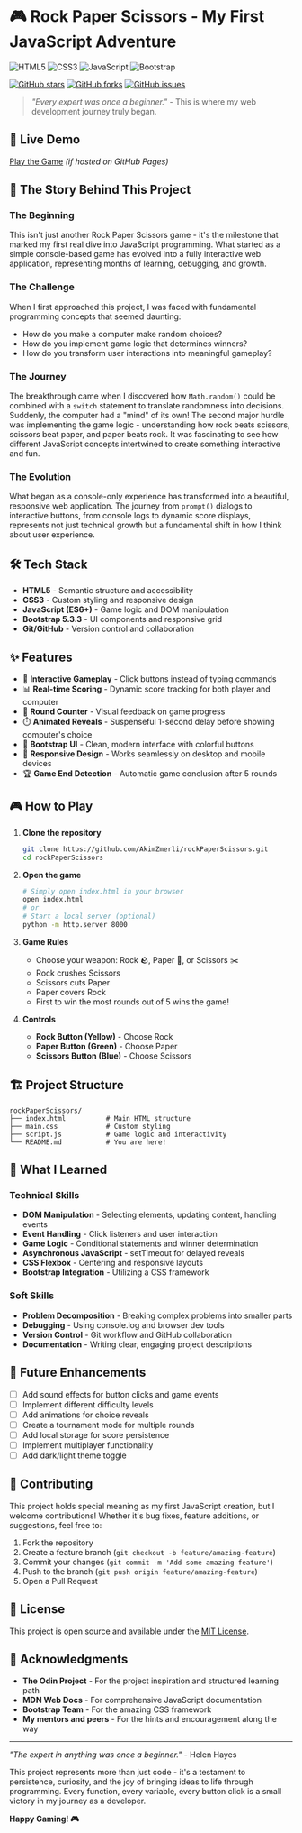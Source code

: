 # 🎮 Rock Paper Scissors - My First JavaScript Adventure

![HTML5](https://img.shields.io/badge/html5-%23E34F26.svg?style=for-the-badge&logo=html5&logoColor=white)
![CSS3](https://img.shields.io/badge/css3-%231572B6.svg?style=for-the-badge&logo=css3&logoColor=white)
![JavaScript](https://img.shields.io/badge/javascript-%23323330.svg?style=for-the-badge&logo=javascript&logoColor=%23F7DF1E)
![Bootstrap](https://img.shields.io/badge/bootstrap-%238511FA.svg?style=for-the-badge&logo=bootstrap&logoColor=white)

[![GitHub stars](https://img.shields.io/github/stars/AkimZmerli/rockPaperScissors)](https://github.com/AkimZmerli/rockPaperScissors/stargazers)
[![GitHub forks](https://img.shields.io/github/forks/AkimZmerli/rockPaperScissors)](https://github.com/AkimZmerli/rockPaperScissors/network)
[![GitHub issues](https://img.shields.io/github/issues/AkimZmerli/rockPaperScissors)](https://github.com/AkimZmerli/rockPaperScissors/issues)

> *"Every expert was once a beginner."* - This is where my web development journey truly began.

## 🚀 Live Demo

[Play the Game](https://akimzmerli.github.io/rockPaperScissors/) *(if hosted on GitHub Pages)*

## 📖 The Story Behind This Project

### The Beginning
This isn't just another Rock Paper Scissors game - it's the milestone that marked my first real dive into JavaScript programming. What started as a simple console-based game has evolved into a fully interactive web application, representing months of learning, debugging, and growth.

### The Challenge
When I first approached this project, I was faced with fundamental programming concepts that seemed daunting:
- How do you make a computer make random choices?
- How do you implement game logic that determines winners?
- How do you transform user interactions into meaningful gameplay?

### The Journey
The breakthrough came when I discovered how `Math.random()` could be combined with a `switch` statement to translate randomness into decisions. Suddenly, the computer had a "mind" of its own! The second major hurdle was implementing the game logic - understanding how rock beats scissors, scissors beat paper, and paper beats rock. It was fascinating to see how different JavaScript concepts intertwined to create something interactive and fun.

### The Evolution
What began as a console-only experience has transformed into a beautiful, responsive web application. The journey from `prompt()` dialogs to interactive buttons, from console logs to dynamic score displays, represents not just technical growth but a fundamental shift in how I think about user experience.

## 🛠️ Tech Stack

- **HTML5** - Semantic structure and accessibility
- **CSS3** - Custom styling and responsive design
- **JavaScript (ES6+)** - Game logic and DOM manipulation
- **Bootstrap 5.3.3** - UI components and responsive grid
- **Git/GitHub** - Version control and collaboration

## ✨ Features

- 🎯 **Interactive Gameplay** - Click buttons instead of typing commands
- 📊 **Real-time Scoring** - Dynamic score tracking for both player and computer
- 🔄 **Round Counter** - Visual feedback on game progress
- ⏱️ **Animated Reveals** - Suspenseful 1-second delay before showing computer's choice
- 🎨 **Bootstrap UI** - Clean, modern interface with colorful buttons
- 📱 **Responsive Design** - Works seamlessly on desktop and mobile devices
- 🏆 **Game End Detection** - Automatic game conclusion after 5 rounds

## 🎮 How to Play

1. **Clone the repository**
   ```bash
   git clone https://github.com/AkimZmerli/rockPaperScissors.git
   cd rockPaperScissors
   ```

2. **Open the game**
   ```bash
   # Simply open index.html in your browser
   open index.html
   # or
   # Start a local server (optional)
   python -m http.server 8000
   ```

3. **Game Rules**
   - Choose your weapon: Rock 🪨, Paper 📄, or Scissors ✂️
   - Rock crushes Scissors
   - Scissors cuts Paper  
   - Paper covers Rock
   - First to win the most rounds out of 5 wins the game!

4. **Controls**
   - **Rock Button (Yellow)** - Choose Rock
   - **Paper Button (Green)** - Choose Paper  
   - **Scissors Button (Blue)** - Choose Scissors

## 🏗️ Project Structure

```
rockPaperScissors/
├── index.html          # Main HTML structure
├── main.css            # Custom styling
├── script.js           # Game logic and interactivity
└── README.md           # You are here!
```

## 🧠 What I Learned

### Technical Skills
- **DOM Manipulation** - Selecting elements, updating content, handling events
- **Event Handling** - Click listeners and user interaction
- **Game Logic** - Conditional statements and winner determination
- **Asynchronous JavaScript** - setTimeout for delayed reveals
- **CSS Flexbox** - Centering and responsive layouts
- **Bootstrap Integration** - Utilizing a CSS framework

### Soft Skills
- **Problem Decomposition** - Breaking complex problems into smaller parts
- **Debugging** - Using console.log and browser dev tools
- **Version Control** - Git workflow and GitHub collaboration
- **Documentation** - Writing clear, engaging project descriptions

## 🔮 Future Enhancements

- [ ] Add sound effects for button clicks and game events
- [ ] Implement different difficulty levels
- [ ] Add animations for choice reveals
- [ ] Create a tournament mode for multiple rounds
- [ ] Add local storage for score persistence
- [ ] Implement multiplayer functionality
- [ ] Add dark/light theme toggle

## 🤝 Contributing

This project holds special meaning as my first JavaScript creation, but I welcome contributions! Whether it's bug fixes, feature additions, or suggestions, feel free to:

1. Fork the repository
2. Create a feature branch (`git checkout -b feature/amazing-feature`)
3. Commit your changes (`git commit -m 'Add some amazing feature'`)
4. Push to the branch (`git push origin feature/amazing-feature`)
5. Open a Pull Request

## 📜 License

This project is open source and available under the [MIT License](LICENSE).

## 🙏 Acknowledgments

- **The Odin Project** - For the project inspiration and structured learning path
- **MDN Web Docs** - For comprehensive JavaScript documentation
- **Bootstrap Team** - For the amazing CSS framework
- **My mentors and peers** - For the hints and encouragement along the way

---

*"The expert in anything was once a beginner."* - Helen Hayes

This project represents more than just code - it's a testament to persistence, curiosity, and the joy of bringing ideas to life through programming. Every function, every variable, every button click is a small victory in my journey as a developer.

**Happy Gaming! 🎮**
